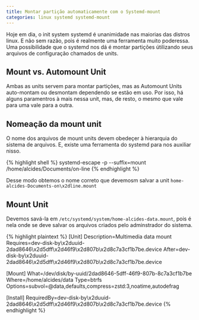 ```yaml
---
title: Montar partição automaticamente com o Systemd-mount
categories: linux systemd systemd-mount
---
```


Hoje em dia, o init system systemd é unanimidade nas maiorias das distros linux. E não sem razão, pois é realmente uma ferramenta muito poderessa. Uma possibilidade que o systemd nos dá é montar partições útilizando seus arquivos de configuração chamados de units.

## Mount vs. Automount Unit

Ambas as units servem para montar partições, mas as Automount Units auto-montam ou desmontam dependendo se estão em uso. Por isso, há alguns paramentros à mais nessa unit, mas, de resto, o mesmo que vale para uma vale para a outra.

## Nomeação da mount unit

O nome dos arquivos de mount units devem obedeçer à hierarquia do sistema de arquivos. E, existe uma ferramenta do systemd para nos auxiliar nisso. 

{% highlight shell %}
systemd-escape -p --suffix=mount /home/alcides/Documents/on-line
{% endhighlight %}

Desse modo obtemos o nome correto que devemosm salvar a unit `home-alcides-Documents-on\x2dline.mount`

## Mount Unit

Devemos savá-la em `/etc/systemd/system/home-alcides-data.mount`, pois é nela onde se deve salvar os arquivos criados pelo adminstrador do sistema.

{% highlight plaintext %}
[Unit]
Description=Multimedia data mount
Requires=dev-disk-by\x2duuid-2dad8646\x2d5dff\x2d46f9\x2d807b\x2d8c7a3cf1b7be.device
After=dev-disk-by\x2duuid-2dad8646\x2d5dff\x2d46f9\x2d807b\x2d8c7a3cf1b7be.device

[Mount]
What=/dev/disk/by-uuid/2dad8646-5dff-46f9-807b-8c7a3cf1b7be
Where=/home/alcides/data
Type=btrfs
Options=subvol=@data,defaults,compress=zstd:3,noatime,autodefrag

[Install]
RequiredBy=dev-disk-by\x2duuid-2dad8646\x2d5dff\x2d46f9\x2d807b\x2d8c7a3cf1b7be.device
{% endhighlight %}
